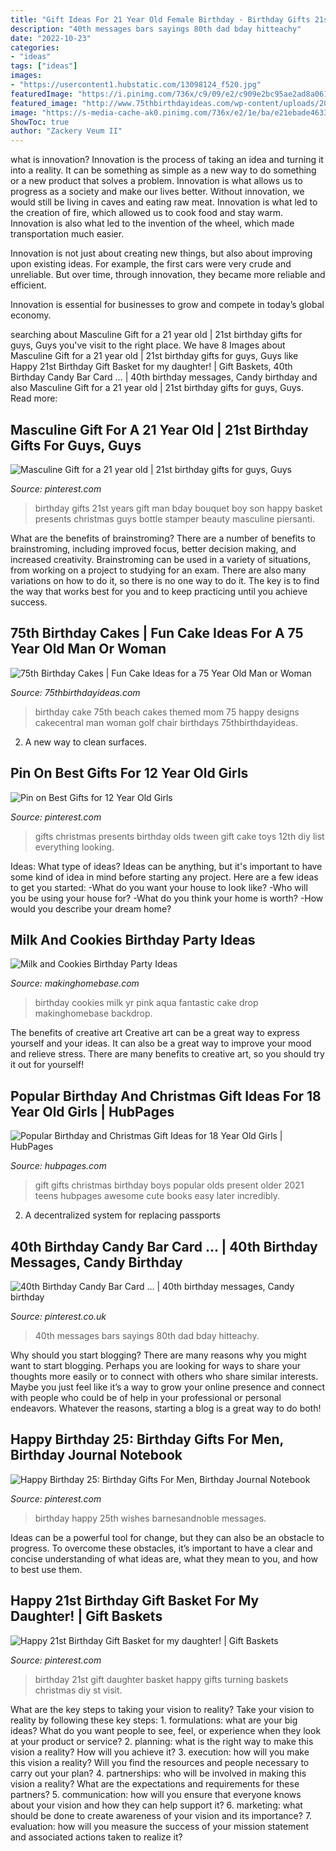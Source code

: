 ```yaml
---
title: "Gift Ideas For 21 Year Old Female Birthday - Birthday Gifts 21st Years Gift Man Bday Bouquet Boy Son Happy Basket Presents Christmas Guys Bottle Stamper Beauty Masculine Piersanti"
description: "40th messages bars sayings 80th dad bday hitteachy"
date: "2022-10-23"
categories:
- "ideas"
tags: ["ideas"]
images:
- "https://usercontent1.hubstatic.com/13098124_f520.jpg"
featuredImage: "https://i.pinimg.com/736x/c9/09/e2/c909e2bc95ae2ad8a06188a047402a3e.jpg"
featured_image: "http://www.75thbirthdayideas.com/wp-content/uploads/2014/10/Beach-Themed-Birthday-Cake.jpg"
image: "https://s-media-cache-ak0.pinimg.com/736x/e2/1e/ba/e21ebade4633003e64edb2abd8250de6.jpg"
ShowToc: true
author: "Zackery Veum II"
---
```



what is innovation?
Innovation is the process of taking an idea and turning it into a reality. It can be something as simple as a new way to do something or a new product that solves a problem. Innovation is what allows us to progress as a society and make our lives better.
Without innovation, we would still be living in caves and eating raw meat. Innovation is what led to the creation of fire, which allowed us to cook food and stay warm. Innovation is also what led to the invention of the wheel, which made transportation much easier.

Innovation is not just about creating new things, but also about improving upon existing ideas. For example, the first cars were very crude and unreliable. But over time, through innovation, they became more reliable and efficient.

Innovation is essential for businesses to grow and compete in today’s global economy.

	

		
searching about Masculine Gift for a 21 year old | 21st birthday gifts for guys, Guys you've visit to the right place. We have 8 Images about Masculine Gift for a 21 year old | 21st birthday gifts for guys, Guys like Happy 21st Birthday Gift Basket for my daughter! | Gift Baskets, 40th Birthday Candy Bar Card … | 40th birthday messages, Candy birthday and also Masculine Gift for a 21 year old | 21st birthday gifts for guys, Guys. Read more:
		
    
## Masculine Gift For A 21 Year Old | 21st Birthday Gifts For Guys, Guys

<img loading=lazy src="https://i.pinimg.com/736x/2c/32/1b/2c321b41f0bdc68a54bfa1620031ceef--boss-gifts-man-gifts.jpg" onerror="this.onerror=null;this.src='https://tse2.mm.bing.net/th?id=OIP.JYjg1JD2GOiEUV4md9k-sQHaJ4&amp;pid=15.1';" alt="Masculine Gift for a 21 year old | 21st birthday gifts for guys, Guys">

_Source: pinterest.com_

>birthday gifts 21st years gift man bday bouquet boy son happy basket presents christmas guys bottle stamper beauty masculine piersanti. 

	

What are the benefits of brainstroming?
There are a number of benefits to brainstroming, including improved focus, better decision making, and increased creativity. Brainstroming can be used in a variety of situations, from working on a project to studying for an exam. There are also many variations on how to do it, so there is no one way to do it. The key is to find the way that works best for you and to keep practicing until you achieve success.

    
## 75th Birthday Cakes | Fun Cake Ideas For A 75 Year Old Man Or Woman

<img loading=lazy src="http://www.75thbirthdayideas.com/wp-content/uploads/2014/10/Beach-Themed-Birthday-Cake.jpg" onerror="this.onerror=null;this.src='https://tse3.mm.bing.net/th?id=OIP.tL1iZwr4t7MVgsquK5BbfQHaJ4&amp;pid=15.1';" alt="75th Birthday Cakes | Fun Cake Ideas for a 75 Year Old Man or Woman">

_Source: 75thbirthdayideas.com_

>birthday cake 75th beach cakes themed mom 75 happy designs cakecentral man woman golf chair birthdays 75thbirthdayideas. 

	

2. A new way to clean surfaces.

    
## Pin On Best Gifts For 12 Year Old Girls

<img loading=lazy src="https://i.pinimg.com/736x/cc/8f/ce/cc8fce3a1bf8d1ffbb5bc0432b9febbb--tween-girls-top-list.jpg" onerror="this.onerror=null;this.src='https://tse4.mm.bing.net/th?id=OIP.P2qb2ftJVdt9YwMEA4W_CwC-FH&amp;pid=15.1';" alt="Pin on Best Gifts for 12 Year Old Girls">

_Source: pinterest.com_

>gifts christmas presents birthday olds tween gift cake toys 12th diy list everything looking. 

	

Ideas: What type of ideas?
Ideas can be anything, but it's important to have some kind of idea in mind before starting any project. Here are a few ideas to get you started: 
-What do you want your house to look like? 
-Who will you be using your house for? 
-What do you think your home is worth? 
-How would you describe your dream home?

    
## Milk And Cookies Birthday Party Ideas

<img loading=lazy src="https://www.makinghomebase.com/wp-content/uploads/2013/05/pink-and-aqua-first-birthday.jpg" onerror="this.onerror=null;this.src='https://tse3.mm.bing.net/th?id=OIP.iGr0HDzyjaUhCirucgbR6QHaFF&amp;pid=15.1';" alt="Milk and Cookies Birthday Party Ideas">

_Source: makinghomebase.com_

>birthday cookies milk yr pink aqua fantastic cake drop makinghomebase backdrop. 

	

The benefits of creative art
Creative art can be a great way to express yourself and your ideas. It can also be a great way to improve your mood and relieve stress. There are many benefits to creative art, so you should try it out for yourself!

    
## Popular Birthday And Christmas Gift Ideas For 18 Year Old Girls | HubPages

<img loading=lazy src="https://usercontent1.hubstatic.com/13098124_f520.jpg" onerror="this.onerror=null;this.src='https://tse1.mm.bing.net/th?id=OIP.yo2SHS4vUZ2ZhC1Z3Ts_iAHaLH&amp;pid=15.1';" alt="Popular Birthday and Christmas Gift Ideas for 18 Year Old Girls | HubPages">

_Source: hubpages.com_

>gift gifts christmas birthday boys popular olds present older 2021 teens hubpages awesome cute books easy later incredibly. 

	

2. A decentralized system for replacing passports 

    
## 40th Birthday Candy Bar Card … | 40th Birthday Messages, Candy Birthday

<img loading=lazy src="https://i.pinimg.com/originals/88/3e/49/883e4979f57843d964aa610adf10606d.jpg" onerror="this.onerror=null;this.src='https://tse4.mm.bing.net/th?id=OIP.NEarR-n63t6vT4GqXIkpywHaJ4&amp;pid=15.1';" alt="40th Birthday Candy Bar Card … | 40th birthday messages, Candy birthday">

_Source: pinterest.co.uk_

>40th messages bars sayings 80th dad bday hitteachy. 

	

Why should you start blogging?
There are many reasons why you might want to start blogging. Perhaps you are looking for ways to share your thoughts more easily or to connect with others who share similar interests. Maybe you just feel like it’s a way to grow your online presence and connect with people who could be of help in your professional or personal endeavors. Whatever the reasons, starting a blog is a great way to do both!

    
## Happy Birthday 25: Birthday Gifts For Men, Birthday Journal Notebook

<img loading=lazy src="https://i.pinimg.com/736x/c9/09/e2/c909e2bc95ae2ad8a06188a047402a3e.jpg" onerror="this.onerror=null;this.src='https://tse4.mm.bing.net/th?id=OIP.HSEE-CgN06Ps89SKJWFGEAAAAA&amp;pid=15.1';" alt="Happy Birthday 25: Birthday Gifts For Men, Birthday Journal Notebook">

_Source: pinterest.com_

>birthday happy 25th wishes barnesandnoble messages. 

	

Ideas can be a powerful tool for change, but they can also be an obstacle to progress. To overcome these obstacles, it’s important to have a clear and concise understanding of what ideas are, what they mean to you, and how to best use them.

    
## Happy 21st Birthday Gift Basket For My Daughter! | Gift Baskets

<img loading=lazy src="https://s-media-cache-ak0.pinimg.com/736x/e2/1e/ba/e21ebade4633003e64edb2abd8250de6.jpg" onerror="this.onerror=null;this.src='https://tse4.mm.bing.net/th?id=OIP.GfXz30sZdMMsFV3BAhWYTgHaJ6&amp;pid=15.1';" alt="Happy 21st Birthday Gift Basket for my daughter! | Gift Baskets">

_Source: pinterest.com_

>birthday 21st gift daughter basket happy gifts turning baskets christmas diy st visit. 

	

What are the key steps to taking your vision to reality?
Take your vision to reality by following these key steps: 1. formulations: what are your big ideas? What do you want people to see, feel, or experience when they look at your product or service? 2. planning: what is the right way to make this vision a reality? How will you achieve it? 3. execution: how will you make this vision a reality? Will you find the resources and people necessary to carry out your plan? 4. partnerships: who will be involved in making this vision a reality? What are the expectations and requirements for these partners? 5. communication: how will you ensure that everyone knows about your vision and how they can help support it? 6. marketing: what should be done to create awareness of your vision and its importance? 7. evaluation: how will you measure the success of your mission statement and associated actions taken to realize it?

